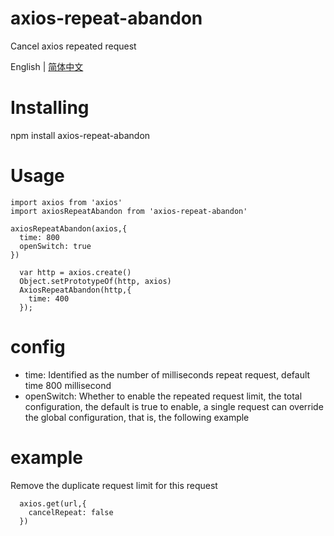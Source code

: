# axios-repeat-abandon

Cancel axios repeated request


English | [简体中文](./README_CN.md)

# Installing

  npm install axios-repeat-abandon

# Usage

  ```
  import axios from 'axios'
  import axiosRepeatAbandon from 'axios-repeat-abandon'
  
  axiosRepeatAbandon(axios,{
    time: 800
    openSwitch: true
  })
  ```

  ```
    var http = axios.create()
    Object.setPrototypeOf(http, axios)
    AxiosRepeatAbandon(http,{
      time: 400
    });
  ```

# config

- time: Identified as the number of milliseconds repeat request, default time 800 millisecond
- openSwitch: Whether to enable the repeated request limit, the total configuration, the default is true to enable, a single request can override the global configuration, that is, the following example


# example


  Remove the duplicate request limit for this request

  ```
    axios.get(url,{
      cancelRepeat: false
    })
  ```
